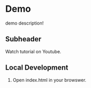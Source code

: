 # Demo

demo description!


## Subheader

Watch tutorial on Youtube.

## Local Development

1. Open index.html in your browswer.